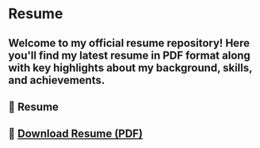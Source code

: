 # Resume
Welcome to my official resume repository! Here you'll find my latest resume in PDF format along with key highlights about my background, skills, and achievements.
---
## 📄 Resume

🔗 [Download Resume (PDF)](./Dhriti_Mittal_Resume.pdf)
---
